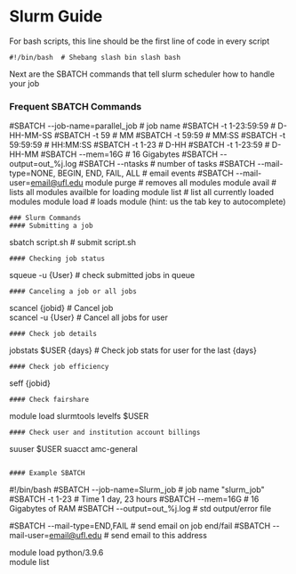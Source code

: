 # Slurm Guide

For bash scripts, this line should be the first line of code in every script 
```
#!/bin/bash  # Shebang slash bin slash bash
```

Next are the SBATCH commands that tell slurm scheduler how to handle your job

### Frequent SBATCH Commands
#SBATCH --job-name=parallel_job # job name
#SBATCH -t 1-23:59:59   # D-HH-MM-SS
#SBATCH -t 59           # MM
#SBATCH -t 59:59        # MM:SS
#SBATCH -t 59:59:59     # HH:MM:SS
#SBATCH -t 1-23         # D-HH
#SBATCH -t 1-23:59      # D-HH-MM
#SBATCH --mem=16G       # 16 Gigabytes
#SBATCH --output=out_%j.log
#SBATCH --ntasks     # number of tasks
#SBATCH --mail-type=NONE, BEGIN, END, FAIL, ALL   # email events 
#SBATCH --mail-user=email@ufl.edu
module purge # removes all modules
module avail # lists all modules availble for loading
module list # list all currently loaded modules
module load # loads module (hint: us the tab key to autocomplete)
```
### Slurm Commands
#### Submitting a job
```
sbatch script.sh  # submit script.sh
```
#### Checking job status
```
squeue -u {User}  # check submitted jobs in queue 
```
#### Canceling a job or all jobs
```
scancel {jobid}  # Cancel job  
scancel -u {User}  # Cancel all jobs for user
```
#### Check job details
```
jobstats $USER {days} # Check job stats for user for the last {days}
```
#### Check job efficiency
```
seff {jobid}
```
#### Check fairshare
```
module load slurmtools
levelfs $USER
```
#### Check user and institution account billings
```
suuser $USER
suacct amc-general
```

#### Example SBATCH
```
#!/bin/bash
#SBATCH --job-name=Slurm_job    # job name "slurm_job"
#SBATCH -t 1-23         # Time 1 day, 23 hours
#SBATCH --mem=16G       # 16 Gigabytes of RAM
#SBATCH --output=out_%j.log          # std output/error file

#SBATCH --mail-type=END,FAIL       # send email on job end/fail
#SBATCH --mail-user=email@ufl.edu  # send email to this address

module load python/3.9.6         
module list
```
